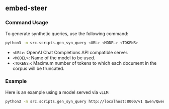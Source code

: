 ## embed-steer

### Command Usage

To generate synthetic queries, use the following command:

```bash
python3 -m src.scripts.gen_syn_query <URL> <MODEL> <TOKENS>
```

- `<URL>`: OpenAI Chat Completions API compatible server.
- `<MODEL>`: Name of the model to be used.
- `<TOKENS>`: Maximum number of tokens to which each document in the corpus will be truncated.

### Example

Here is an example using a model served via `vLLM`:

```bash
python3 -m src.scripts.gen_syn_query http://localhost:8000/v1 Qwen/Qwen2.5-0.5B-Instruct
```
